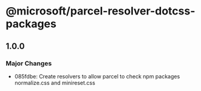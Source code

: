 # @microsoft/parcel-resolver-dotcss-packages

## 1.0.0

### Major Changes

- 085fdbe: Create resolvers to allow parcel to check npm packages normalize.css and minireset.css
